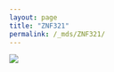 ```yaml
---
layout: page
title: "ZNF321"
permalink: /_mds/ZNF321/
---
```


![](../../algns0/5HSAA122639_aln_report.png?raw=true)